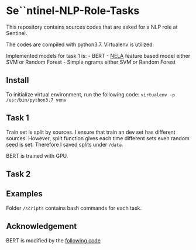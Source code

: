 # Se``ntinel-NLP-Role-Tasks
This repository contains sources codes that are asked for a NLP role at Sentinel. 

The codes are compiled with python3.7. Virtualenv is utilized. 

Implemented models for task 1 is:
    - BERT
    - [NELA](https://github.com/BenjaminDHorne/The-NELA-Toolkit) feature based model either SVM or Random Forest
    - Simple ngrams either SVM or Random Forest
    
## Install

To initialize virtual environment, run the following code:
    `virtualenv -p /usr/bin/python3.7 venv`
    
## Task 1
Train set is split by sources. I ensure that train an dev set has different sources. However, split function gives each time different sets even random seed is set. Therefore I saved splits under `/data`. 

BERT is trained with GPU.

## Task 2

## Examples
Folder `/scripts` contains bash commands for each task.

## Acknowledgement
BERT is modified by the [following code](https://github.com/isspek/west_iyte_plausability_news_detection)
